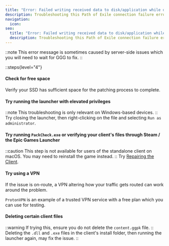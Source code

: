 ```yaml
---
title: "Error: Failed writing received data to disk/application while downloading"
description: Troubleshooting this Path of Exile connection failure error message
navigation:
  icon:
seo:
  title: "Error: Failed writing received data to disk/application while downloading"
  description: Troubleshooting this Path of Exile connection failure error message.
---
```


::note
This error message is sometimes caused by server-side issues which you will need to wait for GGG to fix.
::

::steps{level="4"}
#### Check for free space
Verify your SSD has sufficient space for the patching process to complete.
#### Try running the launcher with elevated privileges
::note
This troubleshooting is only relevant on Windows-based devices.
::
Try closing the launcher, then right-clicking on the file and selecting `Run as administrator`.
#### Try running `PackCheck.exe` or verifying your client's files through Steam / the Epic Games Launcher
::caution
This step is not available for users of the standalone client on macOS. You may need to reinstall the game instead.
::
Try [Repairing the Client](/miscellaneous/other/repair-the-client).
#### Try using a VPN
If the issue is on-route, a VPN altering how your traffic gets routed can work around the problem.

`ProtonVPN` is an example of a trusted VPN service with a free plan which you can use for testing.
#### Deleting certain client files
::warning
If trying this, ensure you do not delete the `content.ggpk` file.
::
Deleting the `.dll` and `.exe` files in the client's install folder, then running the launcher again, may fix the issue.
::